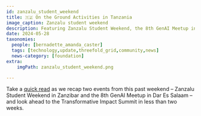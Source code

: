 ```yaml
---
id: zanzalu_student_weekend
title: 🇹🇿 On the Ground Activities in Tanzania
image_caption: Zanzalu student weekend
description: Featuring Zanzalu Student Weekend, the 8th GenAI Meetup in Dar Es Salaam, and the upcoming Transformative Impact Summit.
date: 2024-05-28
taxonomies:
  people: [bernadette_amanda_caster]
  tags: [technology,update,threefold_grid,community,news]
  news-category: [foundation]
extra:
    imgPath: zanzalu_student_weekend.png

---
```


Take a [quick read](https://forum.threefold.io/t/on-the-ground-activities-in-zanzibar-and-dar/4357) as we recap two events from this past weekend – Zanzalu Student Weekend in Zanzibar and the 8th GenAI Meetup in Dar Es Salaam – and look ahead to the Transformative Impact Summit in less than two weeks.



